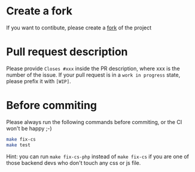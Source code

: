 # Create a fork

If you want to contibute, please create a [fork](https://help.github.com/en/github/getting-started-with-github/fork-a-repo) of the project

# Pull request description

Please provide `Closes #xxx` inside the PR description, where xxx is the number of the issue.
If your pull request is in a `work in progress` state, please prefix it with `[WIP]`.

# Before commiting

Please always run the following commands before commiting, or the CI won't be happy ;-)

```bash
make fix-cs
make test
```

Hint: you can run `make fix-cs-php` instead of `make fix-cs` if you are one of those backend devs who don't touch any css or js file.
